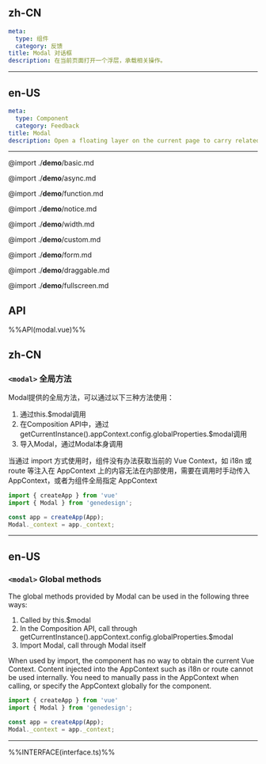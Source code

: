 ## zh-CN
```yaml
meta:
  type: 组件
  category: 反馈
title: Modal 对话框
description: 在当前页面打开一个浮层，承载相关操作。
```
---
## en-US
```yaml
meta:
  type: Component
  category: Feedback
title: Modal
description: Open a floating layer on the current page to carry related operations.
```
---

@import ./__demo__/basic.md

@import ./__demo__/async.md

@import ./__demo__/function.md

@import ./__demo__/notice.md

@import ./__demo__/width.md

@import ./__demo__/custom.md

@import ./__demo__/form.md

@import ./__demo__/draggable.md

@import ./__demo__/fullscreen.md

## API

%%API(modal.vue)%%

## zh-CN
### `<modal>` 全局方法

Modal提供的全局方法，可以通过以下三种方法使用：

1. 通过this.$modal调用
2. 在Composition API中，通过getCurrentInstance().appContext.config.globalProperties.$modal调用
3. 导入Modal，通过Modal本身调用

当通过 import 方式使用时，组件没有办法获取当前的 Vue Context，如 i18n 或 route 等注入在 AppContext 上的内容无法在内部使用，需要在调用时手动传入 AppContext，或者为组件全局指定 AppContext

```ts
import { createApp } from 'vue'
import { Modal } from 'genedesign';

const app = createApp(App);
Modal._context = app._context;
```

---
## en-US
### `<modal>` Global methods

The global methods provided by Modal can be used in the following three ways:

1. Called by this.$modal
2. In the Composition API, call through getCurrentInstance().appContext.config.globalProperties.$modal
3. Import Modal, call through Modal itself

When used by import, the component has no way to obtain the current Vue Context. Content injected into the AppContext such as i18n or route cannot be used internally. You need to manually pass in the AppContext when calling, or specify the AppContext globally for the component.

```ts
import { createApp } from 'vue'
import { Modal } from 'genedesign';

const app = createApp(App);
Modal._context = app._context;
````

---

%%INTERFACE(interface.ts)%%
